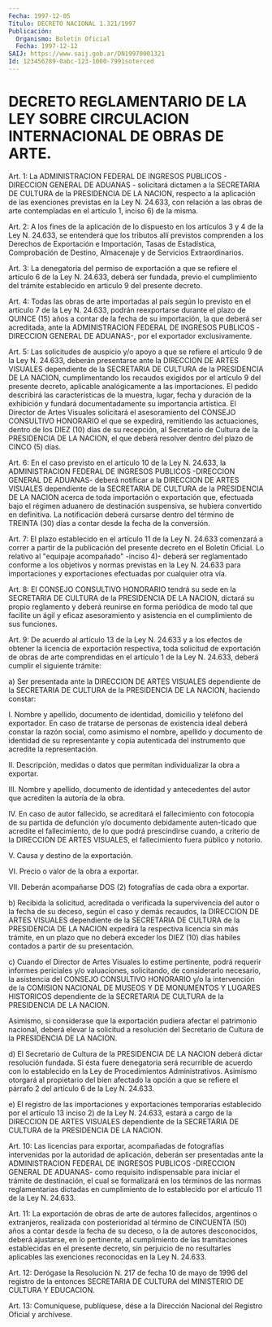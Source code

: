 ```yaml
---
Fecha: 1997-12-05
Título: DECRETO NACIONAL 1.321/1997
Publicación:
  Organismo: Boletín Oficial
  Fecha: 1997-12-12
SAIJ: https://www.saij.gob.ar/DN19970001321
Id: 123456789-0abc-123-1000-7991soterced
---
```

# DECRETO REGLAMENTARIO DE LA LEY SOBRE CIRCULACION INTERNACIONAL DE OBRAS DE ARTE.

<a id="1"></a>
Art. 1: La ADMINISTRACION FEDERAL  DE  INGRESOS  PUBLICOS  - DIRECCION GENERAL  DE ADUANAS - solicitará dictamen a la SECRETARIA DE CULTURA de la PRESIDENCIA DE LA NACION, respecto a la aplicación de las exenciones previstas en la Ley N. 24.633, con relación a las obras de arte contempladas en  el artículo 1, inciso 6) de la misma.

<a id="2"></a>
Art.  2: A los fines de la aplicación  de  lo  dispuesto  en  los artículos 3 y 4 de la Ley N. 24.633, se entenderá que los tributos allí  previstos    comprenden  a  los  Derechos  de  Exportación  e Importación,  Tasas  de    Estadística,  Comprobación  de  Destino, Almacenaje y de Servicios Extraordinarios.

<a id="3"></a>
Art. 3: La denegatoria del permiso de exportación a que se refiere el artículo 6 de la Ley N. 24.633, deberá  ser  fundada,  previo el cumplimiento  del  trámite  establecido  en articulo 9 del presente decreto.

<a id="4"></a>
Art.  4:  Todas las obras de arte importadas  al  país  según  lo previsto en el  artículo 7 de la Ley N. 24.633, podrán reexportarse durante el plazo de QUINCE  (15)  años  a  contar de la fecha de su importación, la que deberá ser acreditada, ante  la  ADMINISTRACION FEDERAL DE INGRESOS PUBLICOS -DIRECCION GENERAL DE ADUANAS-, por el exportador exclusivamente.

<a id="5"></a>
Art. 5: Las solicitudes de auspicio y/o apoyo a que se  refiere el artículo  9  de  la  Ley  N. 24.633,  deberán  presentarse  ante la DIRECCION DE ARTES VISUALES dependiente de la SECRETARIA DE CULTURA de  la  PRESIDENCIA  DE  LA  NACION,  cumplimentando  los  recaudos exigidos   por  el  artículo  9  del  presente  decreto,  aplicable analógicamente  a  las  importaciones.  El  pedido  describirá  las características  de  la  muestra,  lugar,  fecha  y  duración de la exhibición y fundará documentadamente su importancia artística.  El Director  de Artes Visuales solicitará el asesoramiento del CONSEJO CONSULTIVO HONORARIO el que se expedirá, remitiendo las actuaciones,  dentro  de  los  DIEZ  (10)  días de su recepción, al Secretario de Cultura de la PRESIDENCIA DE LA NACION, el que deberá resolver dentro del plazo de CINCO (5) días.

<a id="6"></a>
Art. 6: En el caso previsto en el artículo 10 de la Ley N. 24.633, la ADMINISTRACION FEDERAL DE INGRESOS PUBLICOS  -DIRECCION  GENERAL DE  ADUANAS-  deberá  notificar  a  la  DIRECCION DE ARTES VISUALES dependiente de la SECRETARIA DE CULTURA de  la  PRESIDENCIA  DE  LA NACION acerca de toda importación o exportación que, efectuada bajo el    régimen   aduanero  de  destinación  suspensiva,  se  hubiera convertido en definitiva.  La  notificación  deberá cursarse dentro del  término de TREINTA (30) días a contar desde  la  fecha  de  la conversión.

<a id="7"></a>
Art. 7: El plazo establecido en el artículo 11 de la Ley N. 24.633 comenzará  a correr a partir de la publicación del presente decreto en el Boletín Oficial. Lo relativo al "equipaje acompañado" -inciso 4)- deberá ser  reglamentado  conforme  a  los  objetivos  y normas previstas  en la  Ley N. 24.633 para importaciones y exportaciones efectuadas por cualquier otra vía.

<a id="8"></a>
Art. 8: El CONSEJO CONSULTIVO  HONORARIO  tendrá  su  sede en  la SECRETARIA  DE  CULTURA  de la PRESIDENCIA DE LA NACION, dictará su propio reglamento y deberá  reunirse en forma periódica de modo tal que facilite un ágil y eficaz  asesoramiento  y  asistencia  en  el cumplimiento de sus funciones.

<a id="9"></a>
Art.  9:  De  acuerdo  al  artículo 13 de la Ley N. 24.633 y a los efectos  de obtener la licencia  de  exportación  respectiva,  toda solicitud  de  exportación  de  obras  de  arte  comprendidas en el artículo 1 de la Ley N. 24.633, deberá cumplir el siguiente trámite:

a)  Ser presentada ante la DIRECCION DE ARTES VISUALES  dependiente de la  SECRETARIA  DE  CULTURA  de  la  PRESIDENCIA  DE  LA NACION, haciendo constar:

I. Nombre y apellido, documento de identidad, domicilio y  teléfono del exportador. En caso de tratarse de personas de existencia ideal deberá constar la razón social, como asimismo el nombre, apellido y documento de identidad de su representante y copia autenticada  del instrumento que acredite la representación.

II.  Descripción,  medidas  o  datos que permitan individualizar la obra a exportar.

III. Nombre y apellido, documento  de  identidad y antecedentes del autor que acrediten la autoría de la obra.

IV. En caso de autor fallecido, se acreditará  el fallecimiento con fotocopia  de  su  partida  de defunción y/o documento  debidamente auten-ticado  que  acredite  el  fallecimiento,  de  lo  que  podrá prescindirse cuando, a criterio  de la DIRECCION DE ARTES VISUALES, el fallecimiento fuera público y notorio.

V. Causa y destino de la exportación.

VI. Precio o valor de la obra a exportar.

VII.  Deberán  acompañarse  DOS  (2) fotografías  de  cada  obra  a exportar.

b) Recibida la solicitud, acreditada  o verificada la supervivencia del autor o la fecha de su deceso, según  el caso y demás recaudos, la  DIRECCION DE ARTES VISUALES dependiente  de  la  SECRETARIA  DE CULTURA  de  la  PRESIDENCIA  DE  LA  NACION expedirá la respectiva licencia sin más trámite, en un plazo que  no  deberá  exceder  los DIEZ  (10)  días  hábiles  contados  a  partir  de  su presentación.

c) Cuando el Director de Artes Visuales lo estime pertinente, podrá requerir  informes  periciales  y/o  valuaciones,  solicitando,  de considerarlo   necesario,  la  asistencia  del  CONSEJO  CONSULTIVO HONORARIO y/o la  intervención  de la COMISION NACIONAL DE MUSEOS Y DE MONUMENTOS Y LUGARES HISTORICOS  dependiente de la SECRETARIA DE CULTURA de la PRESIDENCIA DE LA NACION.

Asimismo,  si  considerase que la exportación  pudiera  afectar  el patrimonio nacional,  deberá  elevar  la solicitud a resolución del Secretario de Cultura de la PRESIDENCIA DE LA NACION.

d) El Secretario de Cultura de la PRESIDENCIA  DE  LA NACION deberá dictar   resolución  fundada.  Si  ésta  fuere  denegatoria    será recurrible de acuerdo con lo establecido en la Ley de Procedimientos  Administrativos.  Asimismo  otorgará al propietario del  bien  afectado la opción a que se refiere  el  párrafo  2  del artículo 6 de la Ley N. 24.633.

e) El registro  de  las  importaciones  y exportaciones temporarias establecido por el artículo 13 inciso 2) de la Ley N. 24.633, estará a  cargo  de  la  DIRECCION  DE ARTES VISUALES  dependiente  de  la SECRETARIA DE CULTURA de la PRESIDENCIA DE LA NACION.

<a id="10"></a>
Art. 10: Las licencias para  exportar, acompañadas de fotografías intervenidas por la autoridad de aplicación, deberán ser presentadas ante la ADMINISTRACION  FEDERAL  DE  INGRESOS  PUBLICOS -DIRECCION  GENERAL  DE ADUANAS- como requisito indispensable  para iniciar el trámite de  destinación,  el  cual se formalizará en los términos de las normas reglamentarias dictadas  en  cumplimiento de lo establecido por el artículo 11 de la Ley N. 24.633.

<a id="11"></a>
Art.  11: La exportación de obras de arte de autores  fallecidos, argentinos o extranjeros, realizada con posterioridad al término de CINCUENTA  (50)  años a contar desde la fecha de su deceso, o la de autores  desconocidos,  deberá  ajustarse,  en  lo  pertinente,  al cumplimiento  de  las  tramitaciones  establecidas  en  el presente decreto,  sin perjuicio de no resultarles aplicables las exenciones reconocidas en la Ley N. 24.633.

<a id="12"></a>
Art. 12: Derógase la Resolución N. 217 de fecha 10 de mayo de 1996 del registro de la entonces SECRETARIA DE CULTURA del MINISTERIO DE CULTURA Y EDUCACION.

<a id="13"></a>
Art. 13: Comuníquese,  publíquese,  dése a la Dirección Nacional del Registro Oficial y archívese.